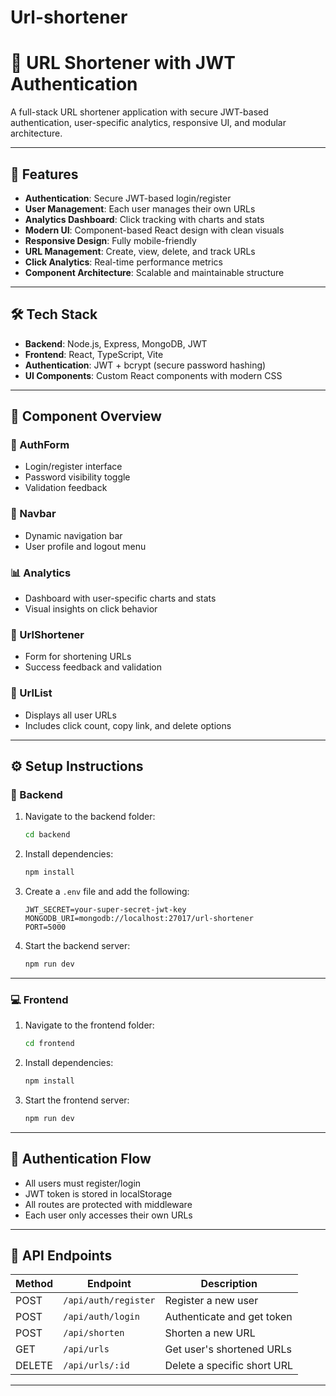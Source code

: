 ﻿# Url-shortener
# 🔗 URL Shortener with JWT Authentication

A full-stack URL shortener application with secure JWT-based authentication, user-specific analytics, responsive UI, and modular architecture.

---

## 🚀 Features

- **Authentication**: Secure JWT-based login/register  
- **User Management**: Each user manages their own URLs  
- **Analytics Dashboard**: Click tracking with charts and stats  
- **Modern UI**: Component-based React design with clean visuals  
- **Responsive Design**: Fully mobile-friendly  
- **URL Management**: Create, view, delete, and track URLs  
- **Click Analytics**: Real-time performance metrics  
- **Component Architecture**: Scalable and maintainable structure

---

## 🛠️ Tech Stack

- **Backend**: Node.js, Express, MongoDB, JWT  
- **Frontend**: React, TypeScript, Vite  
- **Authentication**: JWT + bcrypt (secure password hashing)  
- **UI Components**: Custom React components with modern CSS

---

## 🧩 Component Overview

### 🔐 AuthForm
- Login/register interface  
- Password visibility toggle  
- Validation feedback

### 🧭 Navbar
- Dynamic navigation bar  
- User profile and logout menu

### 📊 Analytics
- Dashboard with user-specific charts and stats  
- Visual insights on click behavior

### 🔗 UrlShortener
- Form for shortening URLs  
- Success feedback and validation

### 📝 UrlList
- Displays all user URLs  
- Includes click count, copy link, and delete options

---

## ⚙️ Setup Instructions

### 📁 Backend

1. Navigate to the backend folder:
   ```bash
   cd backend
   ```
2. Install dependencies:
   ```bash
   npm install
   ```
3. Create a `.env` file and add the following:
   ```env
   JWT_SECRET=your-super-secret-jwt-key
   MONGODB_URI=mongodb://localhost:27017/url-shortener
   PORT=5000
   ```
4. Start the backend server:
   ```bash
   npm run dev
   ```

---

### 💻 Frontend

1. Navigate to the frontend folder:
   ```bash
   cd frontend
   ```
2. Install dependencies:
   ```bash
   npm install
   ```
3. Start the frontend server:
   ```bash
   npm run dev
   ```

---

## 🔐 Authentication Flow

- All users must register/login  
- JWT token is stored in localStorage  
- All routes are protected with middleware  
- Each user only accesses their own URLs

---

## 📡 API Endpoints

| Method | Endpoint              | Description                  |
|--------|-----------------------|------------------------------|
| POST   | `/api/auth/register` | Register a new user          |
| POST   | `/api/auth/login`    | Authenticate and get token   |
| POST   | `/api/shorten`       | Shorten a new URL            |
| GET    | `/api/urls`          | Get user's shortened URLs    |
| DELETE | `/api/urls/:id`      | Delete a specific short URL  |

---


